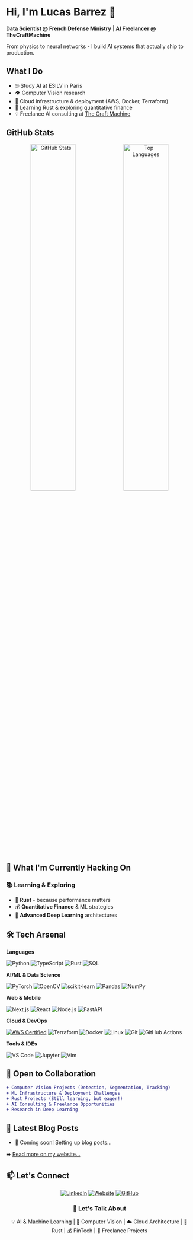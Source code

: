 # Hi, I'm Lucas Barrez 👋

**Data Scientist @ French Defense Ministry** | **AI Freelancer @ TheCraftMachine**

From physics to neural networks - I build AI systems that actually ship to production.

## What I Do

- 🤓 Study AI at ESILV in Paris
- 👁️ Computer Vision research
- 🚀 Cloud infrastructure & deployment (AWS, Docker, Terraform)
- 🦀 Learning Rust & exploring quantitative finance
- 💡 Freelance AI consulting at [The Craft Machine]()

## GitHub Stats

<div align="center">
  <img width="49%" src="https://github-readme-stats.vercel.app/api?username=lucasbarrez&show_icons=true&theme=default&hide_border=true&count_private=true" alt="GitHub Stats"/>
  <img width="49%" src="https://github-readme-stats.vercel.app/api/top-langs/?username=lucasbarrez&layout=compact&theme=default&hide_border=true" alt="Top Languages"/>
</div>


## 🎯 What I'm Currently Hacking On

### 📚 Learning & Exploring
- 🦀 **Rust** - because performance matters
- 💰 **Quantitative Finance** & ML strategies
- 🧠 **Advanced Deep Learning** architectures

## 🛠️ Tech Arsenal

**Languages**

![Python](https://img.shields.io/badge/Python-3776AB?style=for-the-badge&logo=python&logoColor=white)
![TypeScript](https://img.shields.io/badge/TypeScript-007ACC?style=for-the-badge&logo=typescript&logoColor=white)
![Rust](https://img.shields.io/badge/Rust-000000?style=for-the-badge&logo=rust&logoColor=white)
![SQL](https://img.shields.io/badge/SQL-4479A1?style=for-the-badge&logo=postgresql&logoColor=white)

**AI/ML & Data Science**

![PyTorch](https://img.shields.io/badge/PyTorch-EE4C2C?style=for-the-badge&logo=pytorch&logoColor=white)
![OpenCV](https://img.shields.io/badge/OpenCV-5C3EE8?style=for-the-badge&logo=opencv&logoColor=white)
![scikit-learn](https://img.shields.io/badge/scikit--learn-F7931E?style=for-the-badge&logo=scikit-learn&logoColor=white)
![Pandas](https://img.shields.io/badge/Pandas-150458?style=for-the-badge&logo=pandas&logoColor=white)
![NumPy](https://img.shields.io/badge/NumPy-013243?style=for-the-badge&logo=numpy&logoColor=white)

**Web & Mobile**

![Next.js](https://img.shields.io/badge/Next.js-000000?style=for-the-badge&logo=nextdotjs&logoColor=white)
![React](https://img.shields.io/badge/React-61DAFB?style=for-the-badge&logo=react&logoColor=black)
![Node.js](https://img.shields.io/badge/Node.js-339933?style=for-the-badge&logo=nodedotjs&logoColor=white)
![FastAPI](https://img.shields.io/badge/FastAPI-009688?style=for-the-badge&logo=fastapi&logoColor=white)

**Cloud & DevOps**

[![AWS Certified](https://img.shields.io/badge/AWS-Certified_Solutions_Architect_associate-FF9900?style=for-the-badge&logo=amazon-aws&logoColor=white)](https://aws.amazon.com/certification/)
![Terraform](https://img.shields.io/badge/Terraform-7B42BC?style=for-the-badge&logo=terraform&logoColor=white)
![Docker](https://img.shields.io/badge/Docker-2496ED?style=for-the-badge&logo=docker&logoColor=white)
![Linux](https://img.shields.io/badge/Linux-FCC624?style=for-the-badge&logo=linux&logoColor=black)
![Git](https://img.shields.io/badge/Git-F05032?style=for-the-badge&logo=git&logoColor=white)
![GitHub Actions](https://img.shields.io/badge/GitHub_Actions-2088FF?style=for-the-badge&logo=github-actions&logoColor=white)

**Tools & IDEs**

![VS Code](https://img.shields.io/badge/VS_Code-007ACC?style=for-the-badge&logo=visual-studio-code&logoColor=white)
![Jupyter](https://img.shields.io/badge/Jupyter-F37626?style=for-the-badge&logo=jupyter&logoColor=white)
![Vim](https://img.shields.io/badge/Vim-019733?style=for-the-badge&logo=vim&logoColor=white)


## 💼 Open to Collaboration

<div align="">

```diff
+ Computer Vision Projects (Detection, Segmentation, Tracking)
+ ML Infrastructure & Deployment Challenges  
+ Rust Projects (Still learning, but eager!)
+ AI Consulting & Freelance Opportunities
+ Research in Deep Learning
```

</div>

## 📝 Latest Blog Posts

<!-- BLOG-POST-LIST:START -->
- 📌 Coming soon! Setting up blog posts...
<!-- BLOG-POST-LIST:END -->

➡️ [Read more on my website...]()

## 📫 Let's Connect

<div align="center">

[![LinkedIn](https://img.shields.io/badge/LinkedIn-0077B5?style=for-the-badge&logo=linkedin&logoColor=white)](https://www.linkedin.com/in/barrezlucas/)
[![Website](https://img.shields.io/badge/Website-FF7139?style=for-the-badge&logo=Firefox-Browser&logoColor=white)]()
[![GitHub](https://img.shields.io/badge/GitHub-100000?style=for-the-badge&logo=github&logoColor=white)](https://github.com/lucasbarrez)

### 💬 Let's Talk About

💡 AI & Machine Learning | 🔬 Computer Vision | ☁️ Cloud Architecture | 🦀 Rust | 💰 FinTech | 🎯 Freelance Projects

</div>
